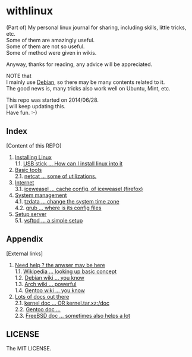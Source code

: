# withlinux

(Part of) My personal linux journal for sharing, including skills, little tricks, etc.  
Some of them are amazingly useful.  
Some of them are not so useful.  
Some of method were given in wikis.  
  
Anyway, thanks for reading, any advice will be appreciated.  
  
NOTE that  
I mainly use [Debian](https://www.debian.org), so there may be many contents related to it.  
The good news is, many tricks also work well on Ubuntu, Mint, etc.  
  
This repo was started on 2014/06/28.  
[I](https://github.com/CDLuminate) will keep updating this.  
Have fun. :-)  
  
## Index
[Content of this REPO]  
1. [Installing Linux](./install)  
1.1. [USB stick ... How can I install linux into it](./install/install-linux-into-usb-stick.txt)  
2. [Basic tools](./basic_tools)  
2.1. [netcat ... some of utilizations.](./basic_tools/netcat.txt)  
3. [Internet](./internet)  
3.1. [iceweasel ... cache config, of iceweasel (firefox)](./internet/iceweasel-cache.txt)  
4. [System management](./config)  
4.1. [tzdata ... change the system time zone](./config/time_zone_change.txt)  
4.2. [grub ... where is its config files](./config/grub_config_file_location.txt)  
5. [Setup server](./server)  
5.1. [vsftpd ... a simple setup](./server/BriefVsftpd.tex)  
## Appendix
[External links]  
1. [Need help ? the anwser may be here](https://google.com)  
1.1. [Wikipedia ... looking up basic concept](http://wikipedia.org)  
1.2. [Debian wiki ... you know](https://wiki.debian.org)  
1.3. [Arch wiki ... powerful](https://wiki.archlinux.org)  
1.4. [Gentoo wiki ... you know](https://wiki.gentoo.org/wiki/Main_Page)  
2. [Lots of docs out there](https://google.com)  
2.1. [kernel doc ... OR kernel.tar.xz:/doc](https://www.kernel.org/doc)  
2.2. [Gentoo doc ...](http://www.gentoo.org/doc)  
2.3. [FreeBSD doc ... sometimes also helps a lot](https://www.freebsd.org/docs.html)  

## LICENSE
The MIT LICENSE.  
